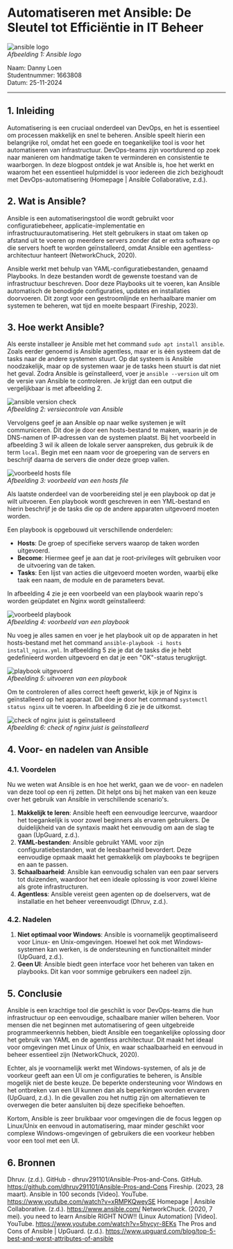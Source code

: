 # Automatiseren met Ansible: De Sleutel tot Efficiëntie in IT Beheer

![ansible logo](plaatjes/Ansible_Logo.png)  
*Afbeelding 1: Ansible logo*

Naam: Danny Loen  
Studentnummer: 1663808  
Datum: 25-11-2024  

<hr/>

## 1. Inleiding

Automatisering is een cruciaal onderdeel van DevOps, en het is essentieel om processen makkelijk en snel te beheren. Ansible speelt hierin een belangrijke rol, omdat het een goede en toegankelijke tool is voor het automatiseren van infrastructuur. DevOps-teams zijn voortdurend op zoek naar manieren om handmatige taken te verminderen en consistentie te waarborgen. In deze blogpost ontdek je wat Ansible is, hoe het werkt en waarom het een essentieel hulpmiddel is voor iedereen die zich bezighoudt met DevOps-automatisering (Homepage | Ansible Collaborative, z.d.).

## 2. Wat is Ansible?

Ansible is een automatiseringstool die wordt gebruikt voor configuratiebeheer, applicatie-implementatie en infrastructuurautomatisering. Het stelt gebruikers in staat om taken op afstand uit te voeren op meerdere servers zonder dat er extra software op die servers hoeft te worden geïnstalleerd, omdat Ansible een agentless-architectuur hanteert (NetworkChuck, 2020).  

Ansible werkt met behulp van YAML-configuratiebestanden, genaamd Playbooks. In deze bestanden wordt de gewenste toestand van de infrastructuur beschreven. Door deze Playbooks uit te voeren, kan Ansible automatisch de benodigde configuraties, updates en installaties doorvoeren. Dit zorgt voor een gestroomlijnde en herhaalbare manier om systemen te beheren, wat tijd en moeite bespaart (Fireship, 2023).

## 3. Hoe werkt Ansible?

Als eerste installeer je Ansible met het command `sudo apt install ansible`. Zoals eerder genoemd is Ansible agentless, maar er is één systeem dat de tasks naar de andere systemen stuurt. Op dat systeem is Ansible noodzakelijk, maar op de systemen waar je de tasks heen stuurt is dat niet het geval. Zodra Ansible is geïnstalleerd, voer je `ansible --version` uit om de versie van Ansible te controleren. Je krijgt dan een output die vergelijkbaar is met afbeelding 2.

![ansible version check](plaatjes/ansible-version.png)  
*Afbeelding 2: versiecontrole van Ansible*

Vervolgens geef je aan Ansible op naar welke systemen je wilt communiceren. Dit doe je door een hosts-bestand te maken, waarin je de DNS-namen of IP-adressen van de systemen plaatst. Bij het voorbeeld in afbeelding 3 wil ik alleen de lokale server aanspreken, dus gebruik ik de term `local`. Begin met een naam voor de groepering van de servers en beschrijf daarna de servers die onder deze groep vallen.

![voorbeeld hosts file](plaatjes/voorbeeld-hosts-file.png)  
*Afbeelding 3: voorbeeld van een hosts file*

Als laatste onderdeel van de voorbereiding stel je een playbook op dat je wilt uitvoeren. Een playbook wordt geschreven in een YML-bestand en hierin beschrijf je de tasks die op de andere apparaten uitgevoerd moeten worden.

Een playbook is opgebouwd uit verschillende onderdelen:

- **Hosts**: De groep of specifieke servers waarop de taken worden uitgevoerd.  
- **Become**: Hiermee geef je aan dat je root-privileges wilt gebruiken voor de uitvoering van de taken.  
- **Tasks**: Een lijst van acties die uitgevoerd moeten worden, waarbij elke taak een naam, de module en de parameters bevat.  

In afbeelding 4 zie je een voorbeeld van een playbook waarin repo's worden geüpdatet en Nginx wordt geïnstalleerd:

![voorbeeld playbook](plaatjes/voorbeeld-playbook.png)  
*Afbeelding 4: voorbeeld van een playbook*

Nu voeg je alles samen en voer je het playbook uit op de apparaten in het hosts-bestand met het command `ansible-playbook -i hosts install_nginx.yml`. In afbeelding 5 zie je dat de tasks die je hebt gedefinieerd worden uitgevoerd en dat je een "OK"-status terugkrijgt.

![playbook uitgevoerd](plaatjes/playbook.png)  
*Afbeelding 5: uitvoeren van een playbook*

Om te controleren of alles correct heeft gewerkt, kijk je of Nginx is geïnstalleerd op het apparaat. Dit doe je door het command `systemctl status nginx` uit te voeren. In afbeelding 6 zie je de uitkomst.

![check of nginx juist is geïnstalleerd](plaatjes/check.png)  
*Afbeelding 6: check of nginx juist is geïnstalleerd*

## 4. Voor- en nadelen van Ansible

### 4.1. Voordelen

Nu we weten wat Ansible is en hoe het werkt, gaan we de voor- en nadelen van deze tool op een rij zetten. Dit helpt ons bij het maken van een keuze over het gebruik van Ansible in verschillende scenario's.

1. **Makkelijk te leren**: Ansible heeft een eenvoudige leercurve, waardoor het toegankelijk is voor zowel beginners als ervaren gebruikers. De duidelijkheid van de syntaxis maakt het eenvoudig om aan de slag te gaan (UpGuard, z.d.).
2. **YAML-bestanden**: Ansible gebruikt YAML voor zijn configuratiebestanden, wat de leesbaarheid bevordert. Deze eenvoudige opmaak maakt het gemakkelijk om playbooks te begrijpen en aan te passen.
3. **Schaalbaarheid**: Ansible kan eenvoudig schalen van een paar servers tot duizenden, waardoor het een ideale oplossing is voor zowel kleine als grote infrastructuren.
4. **Agentless**: Ansible vereist geen agenten op de doelservers, wat de installatie en het beheer vereenvoudigt (Dhruv, z.d.).

### 4.2. Nadelen

1. **Niet optimaal voor Windows**: Ansible is voornamelijk geoptimaliseerd voor Linux- en Unix-omgevingen. Hoewel het ook met Windows-systemen kan werken, is de ondersteuning en functionaliteit minder (UpGuard, z.d.).
2. **Geen UI**: Ansible biedt geen interface voor het beheren van taken en playbooks. Dit kan voor sommige gebruikers een nadeel zijn.

## 5. Conclusie

Ansible is een krachtige tool die geschikt is voor DevOps-teams die hun infrastructuur op een eenvoudige, schaalbare manier willen beheren. Voor mensen die net beginnen met automatisering of geen uitgebreide programmeerkennis hebben, biedt Ansible een toegankelijke oplossing door het gebruik van YAML en de agentless architectuur. Dit maakt het ideaal voor omgevingen met Linux of Unix, en waar schaalbaarheid en eenvoud in beheer essentieel zijn (NetworkChuck, 2020).

Echter, als je voornamelijk werkt met Windows-systemen, of als je de voorkeur geeft aan een UI om je configuraties te beheren, is Ansible mogelijk niet de beste keuze. De beperkte ondersteuning voor Windows en het ontbreken van een UI kunnen dan als beperkingen worden ervaren (UpGuard, z.d.). In die gevallen zou het nuttig zijn om alternatieven te overwegen die beter aansluiten bij deze specifieke behoeften.

Kortom, Ansible is zeer bruikbaar voor omgevingen die de focus leggen op Linux/Unix en eenvoud in automatisering, maar minder geschikt voor complexe Windows-omgevingen of gebruikers die een voorkeur hebben voor een tool met een UI.

## 6. Bronnen

Dhruv. (z.d.). GitHub - dhruv291101/Ansible-Pros-and-Cons. GitHub. <https://github.com/dhruv291101/Ansible-Pros-and-Cons>
Fireship. (2023, 28 maart). Ansible in 100 seconds [Video]. YouTube. <https://www.youtube.com/watch?v=xRMPKQweySE>
Homepage | Ansible Collaborative. (z.d.). <https://www.ansible.com/>
NetworkChuck. (2020, 7 mei). you need to learn Ansible RIGHT NOW!! (Linux Automation) [Video]. YouTube. <https://www.youtube.com/watch?v=5hycyr-8EKs>
The Pros and Cons of Ansible | UpGuard. (z.d.). <https://www.upguard.com/blog/top-5-best-and-worst-attributes-of-ansible>